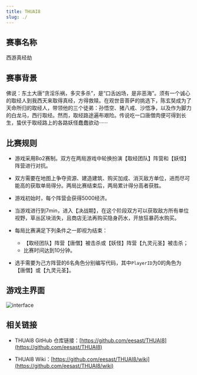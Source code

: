 ```yaml
---
title: THUAI8
slug: ./
---
```


## 赛事名称

西游真经劫

## 赛事背景

佛说：东土大唐“贪淫乐祸，多灾多杀”，是“口舌凶场，是非恶海”。须有一个诚心的取经人到我西天来取得真经，方得救赎。在观世音菩萨的挑选下，陈玄奘成为了天命所归的取经人，带领他的三个徒弟：孙悟空、猪八戒、沙悟净，以及作为脚力的白龙马，西行取经。然而，取经路途遍布艰险。传说吃一口唐僧肉便可得到长生，蛰伏于取经路上的各路妖怪蠢蠢欲动······

## 比赛规则

- 游戏采用Bo2赛制。双方在两局游戏中轮换扮演【取经团队】阵营和【妖怪】阵营进行对抗。
- 双方需要在地图上争夺资源、建造建筑、购买加成、消灭敌方单位，进而尽可能高的获取单局得分。两局比赛结束后，两局累计得分高者获胜。
- 游戏初始时，每个阵营会获得5000经济。
- 当游戏进行到7min，进入【决战期】，在这个阶段双方可以获取敌方所有单位视野，草丛区块消失，且商店无法再购买隐身药水，开放狂暴药水购买。
- 每局比赛满足下列条件之一即视为结束：
  - 【取经团队】阵营【唐僧】被击杀或【妖怪】阵营【九灵元圣】被击杀；
  - 比赛时间达到10分钟。

- 选手需要为己方阵营的6名角色分别编写代码，其中`PlayerID`为0的角色为【唐僧】或【九灵元圣】。

## 游戏主界面

![interface](../assets/THUAI8/interface.png)

## 相关链接

+ THUAI8 GitHub 仓库链接：[https://github.com/eesast/THUAI8](https://github.com/eesast/THUAI8)

+ THUAI8 Wiki：[https://github.com/eesast/THUAI8/wiki](https://github.com/eesast/THUAI8/wiki)
